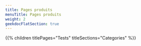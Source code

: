 ```yaml
---
title: Pages produits
menuTitle: Pages produits
weight: 2 
geekdocFlatSection: true
---
```


{{% children titlePages="Tests" titleSections="Categories" %}}
